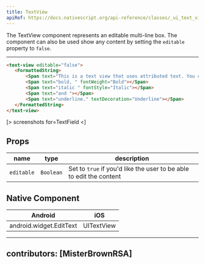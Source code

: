 ```yaml
---
title: TextView
apiRef: https://docs.nativescript.org/api-reference/classes/_ui_text_view_.textview
---
```


The TextView component represents an editable multi-line box.
The component can also be used show any content by setting the `editable` property to `false`.

---

```html
<text-view editable="false">
   <FormattedString>
       <Span text="This is a text view that uses attributed text. You can use text attributes such as "></Span>
       <Span text="bold, " fontWeight="Bold"></Span>
       <Span text="italic " fontStyle="Italic"></Span>
       <Span text="and "></Span>
       <Span text="underline." textDecoration="Underline"></Span>
   </FormattedString>
</text-view>
```

[> screenshots for=TextField <]

## Props

| name | type | description |
|------|------|-------------|
| `editable` | `Boolean` | Set to `true` if you'd like the user to be able to edit the content

## Native Component
| Android | iOS |
|---------|-----|
| android.widget.EditText | UITextView

---
contributors: [MisterBrownRSA]
---